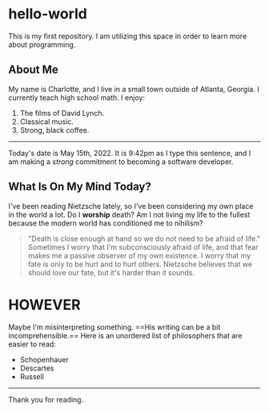 # hello-world
This is my first repository. I am utilizing this space in order to learn more about programming.
## About Me
My name is Charlotte, and I live in a small town outside of Atlanta, Georgia. I currently teach high school math.
I enjoy:
1. The films of David Lynch.
2. Classical music.
3. Strong, black coffee.
---
Today's date is May 15th, 2022. It is 9:42pm as I type this sentence, and I am making a *strong* commitment to becoming a software developer.
## What Is On My Mind Today?
I've been reading Nietzsche lately, so I've been considering my own place in the world a lot. Do I **worship** death? Am I not living my life to the fullest because the modern world has conditioned me to nihilism?
> "Death is close enough at hand so we do not need to be afraid of life."
Sometimes I worry that I'm subconsciously afraid of life, and that fear makes me a passive observer of my own existence. I worry that my fate is only to be hurt and to hurt others. Nietzsche believes that we should love our fate, but it's harder than it sounds.
# HOWEVER
Maybe I'm misinterpreting something. ==His writing can be a bit incomprehensible.==
Here is an unordered list of philosophers that are easier to read:
- Schopenhauer
- Descartes
- Russell
---
Thank you for reading.
